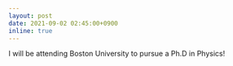 ```yaml
---
layout: post
date: 2021-09-02 02:45:00+0900
inline: true
---
```


I will be attending Boston University to pursue a Ph.D in Physics!